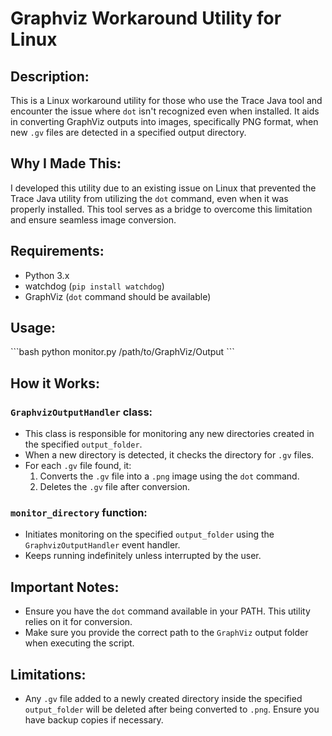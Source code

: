 # Graphviz Workaround Utility for Linux

## Description:
This is a Linux workaround utility for those who use the Trace Java tool and encounter the issue where `dot` isn't recognized even when installed. It aids in converting GraphViz outputs into images, specifically PNG format, when new `.gv` files are detected in a specified output directory.

## Why I Made This:
I developed this utility due to an existing issue on Linux that prevented the Trace Java utility from utilizing the `dot` command, even when it was properly installed. This tool serves as a bridge to overcome this limitation and ensure seamless image conversion.

## Requirements:
- Python 3.x
- watchdog (`pip install watchdog`)
- GraphViz (`dot` command should be available)

## Usage:
\```bash
python monitor.py /path/to/GraphViz/Output
\```

## How it Works:

### `GraphvizOutputHandler` class:

- This class is responsible for monitoring any new directories created in the specified `output_folder`.
- When a new directory is detected, it checks the directory for `.gv` files.
- For each `.gv` file found, it:
  1. Converts the `.gv` file into a `.png` image using the `dot` command.
  2. Deletes the `.gv` file after conversion.

### `monitor_directory` function:

- Initiates monitoring on the specified `output_folder` using the `GraphvizOutputHandler` event handler.
- Keeps running indefinitely unless interrupted by the user.

## Important Notes:

- Ensure you have the `dot` command available in your PATH. This utility relies on it for conversion.
- Make sure you provide the correct path to the `GraphViz` output folder when executing the script. 

## Limitations:
- Any `.gv` file added to a newly created directory inside the specified `output_folder` will be deleted after being converted to `.png`. Ensure you have backup copies if necessary.
